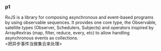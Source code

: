 ### p1
RxJS is a library for composing asynchronous and event-based programs by using observable sequences.
It provides one core type, the Observable, satellite types (Observer, Schedulers, Subjects) and operators inspired by
Array#extras (map, filter, reduce, every, etc) to allow handling asynchronous events as collections.  
<把异步事件当做集合来处理>
